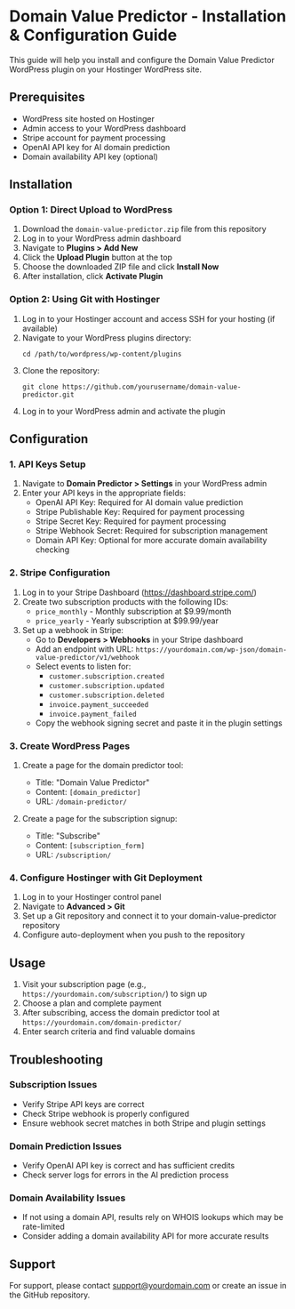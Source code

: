 # Domain Value Predictor - Installation & Configuration Guide

This guide will help you install and configure the Domain Value Predictor WordPress plugin on your Hostinger WordPress site.

## Prerequisites

- WordPress site hosted on Hostinger
- Admin access to your WordPress dashboard
- Stripe account for payment processing
- OpenAI API key for AI domain prediction
- Domain availability API key (optional)

## Installation

### Option 1: Direct Upload to WordPress

1. Download the `domain-value-predictor.zip` file from this repository
2. Log in to your WordPress admin dashboard
3. Navigate to **Plugins > Add New**
4. Click the **Upload Plugin** button at the top
5. Choose the downloaded ZIP file and click **Install Now**
6. After installation, click **Activate Plugin**

### Option 2: Using Git with Hostinger

1. Log in to your Hostinger account and access SSH for your hosting (if available)
2. Navigate to your WordPress plugins directory:
   ```
   cd /path/to/wordpress/wp-content/plugins
   ```
3. Clone the repository:
   ```
   git clone https://github.com/yourusername/domain-value-predictor.git
   ```
4. Log in to your WordPress admin and activate the plugin

## Configuration

### 1. API Keys Setup

1. Navigate to **Domain Predictor > Settings** in your WordPress admin
2. Enter your API keys in the appropriate fields:
   - OpenAI API Key: Required for AI domain value prediction
   - Stripe Publishable Key: Required for payment processing
   - Stripe Secret Key: Required for payment processing
   - Stripe Webhook Secret: Required for subscription management
   - Domain API Key: Optional for more accurate domain availability checking

### 2. Stripe Configuration

1. Log in to your Stripe Dashboard (https://dashboard.stripe.com/)
2. Create two subscription products with the following IDs:
   - `price_monthly` - Monthly subscription at $9.99/month
   - `price_yearly` - Yearly subscription at $99.99/year
3. Set up a webhook in Stripe:
   - Go to **Developers > Webhooks** in your Stripe dashboard
   - Add an endpoint with URL: `https://yourdomain.com/wp-json/domain-value-predictor/v1/webhook`
   - Select events to listen for:
     - `customer.subscription.created`
     - `customer.subscription.updated`
     - `customer.subscription.deleted`
     - `invoice.payment_succeeded`
     - `invoice.payment_failed`
   - Copy the webhook signing secret and paste it in the plugin settings

### 3. Create WordPress Pages

1. Create a page for the domain predictor tool:
   - Title: "Domain Value Predictor"
   - Content: `[domain_predictor]`
   - URL: `/domain-predictor/`

2. Create a page for the subscription signup:
   - Title: "Subscribe"
   - Content: `[subscription_form]`
   - URL: `/subscription/`

### 4. Configure Hostinger with Git Deployment

1. Log in to your Hostinger control panel
2. Navigate to **Advanced > Git**
3. Set up a Git repository and connect it to your domain-value-predictor repository
4. Configure auto-deployment when you push to the repository

## Usage

1. Visit your subscription page (e.g., `https://yourdomain.com/subscription/`) to sign up
2. Choose a plan and complete payment
3. After subscribing, access the domain predictor tool at `https://yourdomain.com/domain-predictor/`
4. Enter search criteria and find valuable domains

## Troubleshooting

### Subscription Issues

- Verify Stripe API keys are correct
- Check Stripe webhook is properly configured
- Ensure webhook secret matches in both Stripe and plugin settings

### Domain Prediction Issues

- Verify OpenAI API key is correct and has sufficient credits
- Check server logs for errors in the AI prediction process

### Domain Availability Issues

- If not using a domain API, results rely on WHOIS lookups which may be rate-limited
- Consider adding a domain availability API for more accurate results

## Support

For support, please contact support@yourdomain.com or create an issue in the GitHub repository. 